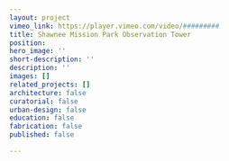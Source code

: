 ```yaml
---
layout: project
vimeo_link: https://player.vimeo.com/video/#########
title: Shawnee Mission Park Observation Tower
position: 
hero_image: ''
short-description: ''
description: ''
images: []
related_projects: []
architecture: false
curatorial: false
urban-design: false
education: false
fabrication: false
published: false

---
```

